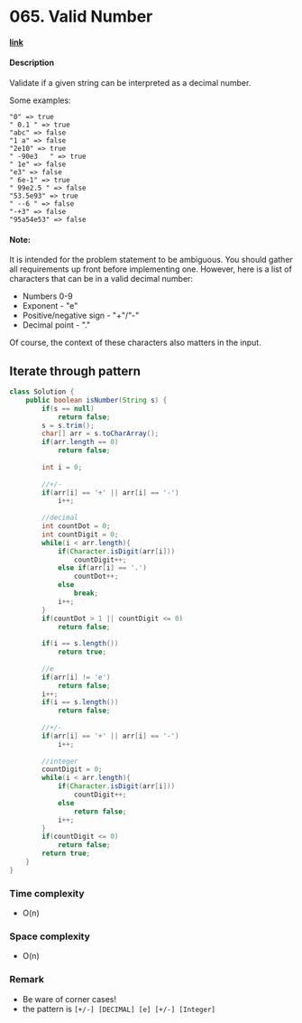 # 065. Valid Number

#### [link](https://leetcode.com/problems/valid-number/)

#### Description
Validate if a given string can be interpreted as a decimal number.

Some examples:
```
"0" => true
" 0.1 " => true
"abc" => false
"1 a" => false
"2e10" => true
" -90e3   " => true
" 1e" => false
"e3" => false
" 6e-1" => true
" 99e2.5 " => false
"53.5e93" => true
" --6 " => false
"-+3" => false
"95a54e53" => false
```

#### Note: 
It is intended for the problem statement to be ambiguous. You should gather all requirements up front before implementing one. However, here is a list of characters that can be in a valid decimal number:

* Numbers 0-9
* Exponent - "e"
* Positive/negative sign - "+"/"-"
* Decimal point - "."

Of course, the context of these characters also matters in the input.

## Iterate through pattern
```java
class Solution {
    public boolean isNumber(String s) {
        if(s == null)
            return false;
        s = s.trim();
        char[] arr = s.toCharArray();
        if(arr.length == 0)
            return false;
        
        int i = 0;
        
        //+/-
        if(arr[i] == '+' || arr[i] == '-')
            i++;
        
        //decimal
        int countDot = 0;
        int countDigit = 0;
        while(i < arr.length){
            if(Character.isDigit(arr[i]))
                countDigit++;
            else if(arr[i] == '.')
                countDot++;
            else
                break;
            i++;
        }
        if(countDot > 1 || countDigit <= 0)
            return false;
        
        if(i == s.length())
            return true;
        
        //e
        if(arr[i] != 'e')
            return false;
        i++;
        if(i == s.length())
            return false;
        
        //+/-
        if(arr[i] == '+' || arr[i] == '-')
            i++;
        
        //integer
        countDigit = 0;
        while(i < arr.length){
            if(Character.isDigit(arr[i]))
                countDigit++;
            else
                return false;
            i++;
        }
        if(countDigit <= 0)
            return false;
        return true;
    }
}
```
### Time complexity
* O(n)
### Space complexity
* O(n)
### Remark
* Be ware of corner cases!
* the pattern is `[+/-] [DECIMAL] [e] [+/-] [Integer]`
